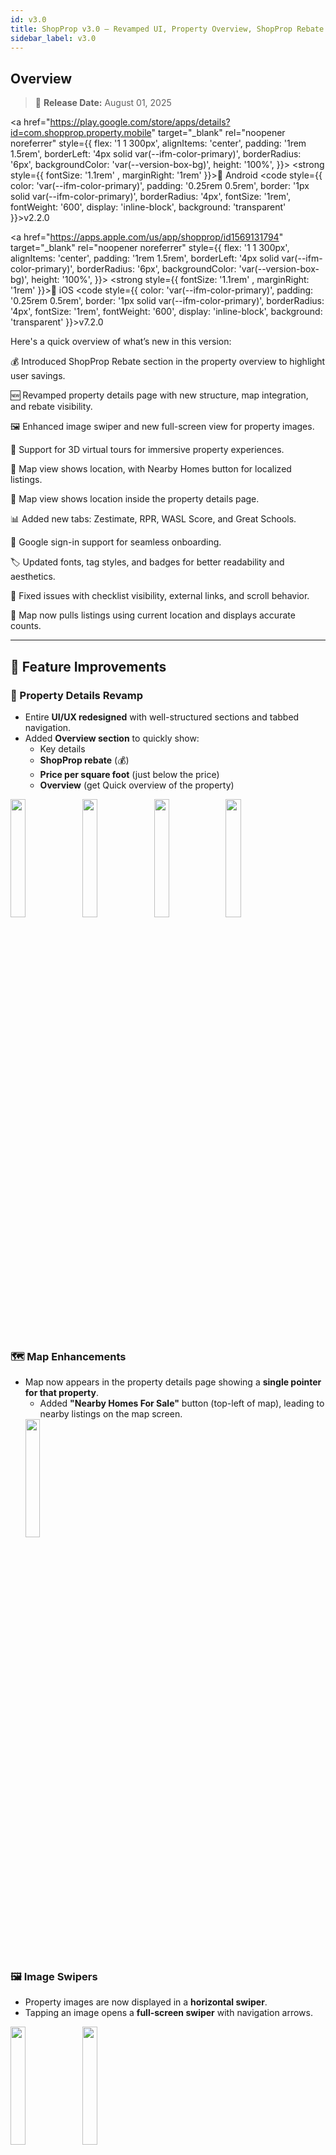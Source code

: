```yaml
---
id: v3.0
title: ShopProp v3.0 – Revamped UI, Property Overview, ShopProp Rebate & Virtual Tours
sidebar_label: v3.0
---
```


## Overview

> 📅 **Release Date:** August 01, 2025

<div style={{
  display: 'flex',
  flexWrap: 'wrap',
  gap: '1.5rem',
  marginTop: '1rem',
  marginBottom: '1rem'
}}>

<a href="https://play.google.com/store/apps/details?id=com.shopprop.property.mobile" target="\_blank" rel="noopener noreferrer" style={{
    flex: '1 1 300px',
    alignItems: 'center',
    padding: '1rem 1.5rem',
    borderLeft: '4px solid var(--ifm-color-primary)',
    borderRadius: '6px',
    backgroundColor: 'var(--version-box-bg)',
    height: '100%',
  }}>
<strong style={{ fontSize: '1.1rem' , marginRight: '1rem' }}>📱 Android</strong>
<code style={{
      color: 'var(--ifm-color-primary)',
      padding: '0.25rem 0.5rem',
      border: '1px solid var(--ifm-color-primary)',
      borderRadius: '4px',
      fontSize: '1rem',
      fontWeight: '600',
      display: 'inline-block',
      background: 'transparent'
    }}>v2.2.0</code>
</a>

<a href="https://apps.apple.com/us/app/shopprop/id1569131794" target="\_blank" rel="noopener noreferrer" style={{
    flex: '1 1 300px',
    alignItems: 'center',
    padding: '1rem 1.5rem',
    borderLeft: '4px solid var(--ifm-color-primary)',
    borderRadius: '6px',
    backgroundColor: 'var(--version-box-bg)',
    height: '100%',
  }}>
<strong style={{ fontSize: '1.1rem' , marginRight: '1rem' }}>🍎 iOS</strong>
<code style={{
      color: 'var(--ifm-color-primary)',
      padding: '0.25rem 0.5rem',
      border: '1px solid var(--ifm-color-primary)',
      borderRadius: '4px',
      fontSize: '1rem',
      fontWeight: '600',
      display: 'inline-block',
      background: 'transparent'
    }}>v7.2.0</code>
</a>

</div>

Here's a quick overview of what’s new in this version:

💰 Introduced ShopProp Rebate section in the property overview to highlight user savings.

🆕 Revamped property details page with new structure, map integration, and rebate visibility.

🖼️ Enhanced image swiper and new full-screen view for property images.

🎥 Support for 3D virtual tours for immersive property experiences.

📍 Map view shows location, with Nearby Homes button for localized listings.

📍 Map view shows location inside the property details page.

📊 Added new tabs: Zestimate, RPR, WASL Score, and Great Schools.

🔐 Google sign-in support for seamless onboarding.

🏷️ Updated fonts, tag styles, and badges for better readability and aesthetics.

🐛 Fixed issues with checklist visibility, external links, and scroll behavior.

📍 Map now pulls listings using current location and displays accurate counts.

---

## 🚀 Feature Improvements

### 🏡 Property Details Revamp

- Entire **UI/UX redesigned** with well-structured sections and tabbed navigation.
- Added **Overview section** to quickly show:
  - Key details
  - **ShopProp rebate** (💰)
  - **Price per square foot** (just below the price)
  - **Overview** (get Quick overview of the property)

<div style={{
  backgroundColor: 'var(--version-box-bg)',
  padding: '1rem',
  borderRadius: '6px',
  display: 'flex',
  justifyContent: 'space-around',
  alignItems: 'center',
  flexWrap: 'wrap',
}}>
  <img src="./img/v3.0/property_details.jpg" width="22%" />
  <img src="./img/v3.0/overview.jpg" width="22%" />
  <img src="./img/v3.0/map_property_details.jpg" width="22%" />
  <img src="./img/v3.0/widget_1.jpg" width="22%" />
</div>

### 🗺️ Map Enhancements

- Map now appears in the property details page showing a **single pointer for that property**.
  - Added **"Nearby Homes For Sale"** button (top-left of map), leading to nearby listings on the map screen.
  <div style={{
    backgroundColor: 'var(--version-box-bg)',
    padding: '1rem',
    borderRadius: '6px',
    display: 'flex',
    justifyContent: 'space-around',
    alignItems: 'center',
    flexWrap: 'wrap',
  }}>
    <img src="./img/v3.0/map_property_details.jpg" width="22%" />
  </div>

### 🖼️ Image Swipers

- Property images are now displayed in a **horizontal swiper**.
- Tapping an image opens a **full-screen swiper** with navigation arrows.

<div style={{
  backgroundColor: 'var(--version-box-bg)',
  padding: '1rem',
  borderRadius: '6px',
  display: 'flex',
  justifyContent: 'space-around',
  alignItems: 'center',
  flexWrap: 'wrap',
}}>
  <img src="./img/v3.0/property_details.jpg" width="22%" />
  <img src="./img/v3.0/swiper.jpg" width="22%" />
</div>

### 🎥 Virtual Tour Integration

- Properties with a 3D tour now show a **Virtual Tour button**.
- Tapping opens a full-screen immersive experience.

<div style={{
  backgroundColor: 'var(--version-box-bg)',
  padding: '1rem',
  borderRadius: '6px',
  display: 'flex',
  justifyContent: 'space-around',
  alignItems: 'center',
  flexWrap: 'wrap',
}}>
  <img src="./img/v3.0/property_details.jpg" width="22%" />
  <img src="./img/v3.0/virtual_tour_1.jpg" width="22%" />
  <img src="./img/v3.0/virtual_tour_2.jpg" width="22%" />
</div>

### 📌 MLS Description & Disclaimer

- Properties in **Favorites** and **Listings** now display **MLS tag** below the title.
- A new **Disclaimer section** added to Property Details page.

<div style={{
  backgroundColor: 'var(--version-box-bg)',
  padding: '1rem',
  borderRadius: '6px',
  display: 'flex',
  justifyContent: 'space-around',
  alignItems: 'center',
  flexWrap: 'wrap',
}}>
  <img src="./img/v3.0/listing.jpg" width="22%" />
  <img src="./img/v3.0/favorites.jpg" width="22%" />
  <img src="./img/v3.0/disclaimer.jpg" width="22%" />
</div>

### 🧩 New Widget Tabs

- Added new tab for widgets in Property Details:
  - RPR Widget
  - Zestimate
  - WASL Score
  - Great School Ratings

<div style={{
  backgroundColor: 'var(--version-box-bg)',
  padding: '1rem',
  borderRadius: '6px',
  display: 'flex',
  justifyContent: 'space-around',
  alignItems: 'center',
  flexWrap: 'wrap',
}}>
  <img src="./img/v3.0/widget_1.jpg" width="22%" />
  <img src="./img/v3.0/widget_2.jpg" width="22%" />
  <img src="./img/v3.0/widget_3.jpg" width="22%" />
</div>

### 🔤 Font Overhaul

- App-wide font styling updated for a more modern and readable design.

### 🔐 Google Login

- Users can now **sign in with their Gmail account**.

<div style={{
  backgroundColor: 'var(--version-box-bg)',
  padding: '1rem',
  borderRadius: '6px',
  display: 'flex',
  justifyContent: 'space-around',
  alignItems: 'center',
  flexWrap: 'wrap',
}}>
  <img src="./img/v3.0/google.jpg" width="22%" />
</div>

### 🏷️ UI/UX Tag Updates

- Restyled tags and badges for tickets and property status with consistent color and style.

<div style={{
  backgroundColor: 'var(--version-box-bg)',
  padding: '1rem',
  borderRadius: '6px',
  display: 'flex',
  justifyContent: 'space-around',
  alignItems: 'center',
  flexWrap: 'wrap',
}}>
  <img src="./img/v3.0/ticket_tag.jpg" width="22%" />
  <img src="./img/v3.0/property_details.jpg" width="22%" />
  <img src="./img/v3.0/listing.jpg" width="22%" />
</div>

---

## 🐞 Bug Fixes

### 📋 Checklist Section

- Fixed bug where multiple templates weren't visible — now appear in **scrollable vertical sections**.
- External links now **render correctly** and open in web browser when clicked.

### 🗺️ Map Section

- Enhanced performance and fixed inaccurate loading behavior.
- **Property count now correctly shown** in cards below the map.
- Listings now pulled based on **user’s current location**.

### 🧲 Property Scroll Interaction

- Improved drag handle interaction in Property Details.
- Added button behavior to **toggle expanded/collapsed state**, mimicking drag up/down.
